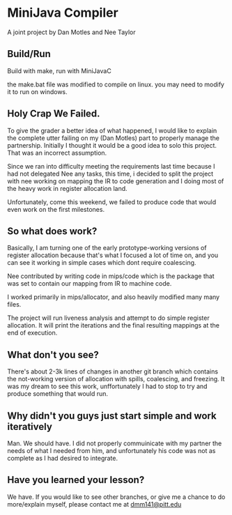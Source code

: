 # MiniJava Compiler
A joint project by Dan Motles and Nee Taylor 

## Build/Run

Build with make, run with MiniJavaC

the make.bat file was modified to compile on linux. you may need to modify it to run on windows.

## Holy Crap We Failed.

To give the grader a better idea of what happened, I would like to explain the complete utter failing 
on my (Dan Motles) part to properly manage the partnership. Initially I thought it would be a good idea
to solo this project. That was an incorrect assumption.

Since we ran into difficulty meeting the requirements last time because I had not delegated Nee any tasks,
this time, i decided to split the project with nee working on mapping the IR to code generation and I doing
most of the heavy work in register allocation land.

Unfortunately, come this weekend, we failed to produce code that would even work on the first milestones.

## So what does work?

Basically, I am turning one of the early prototype-working versions of register allocation because that's
what I focused a lot of time on, and you can see it working in simple cases which dont require coalescing.

Nee contributed by writing code in mips/code which is the package that was set to contain our mapping from IR
to machine code.

I worked primarily in mips/allocator, and also heavily modified many many files.

The project will run liveness analysis and attempt to do simple register allocation. It will print the 
iterations and the final resulting mappings at the end of execution.

## What don't you see?

There's about 2-3k lines of changes in another git branch which contains the not-working version of allocation
with spills, coalescing, and freezing. It was my dream to see this work, unffortunately I had to stop to try and
produce something that would run.

## Why didn't you guys just start simple and work iteratively

Man. We should have. I did not properly commuinicate with my partner the needs of what I needed from him,
and unfortunately his code was not as complete as I had desired to integrate.

## Have you learned your lesson?

We have. If you would like to see other branches, or give me a chance to do more/explain myself, please contact me at dmm141@pitt.edu
